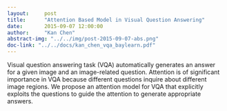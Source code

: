 ```yaml
---
layout:     post
title:      "Attention Based Model in Visual Question Answering"
date:       2015-09-07 12:00:00
author:     "Kan Chen"
abstract-img: "../../img/post-2015-09-07-abs.png"
doc-link: "../../docs/kan_chen_vqa_baylearn.pdf"
---
```


<p class="bigger_p_font">Visual question answering task (VQA) automatically generates an answer for a given image and an image-related question. Attention is of significant importance in VQA because different questions inquire about different image regions. We propose an attention model for VQA that explicitly exploits the questions to guide the attention to generate appropriate answers.</p>